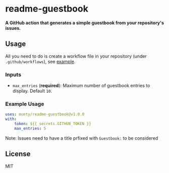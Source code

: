 # readme-guestbook

**A GitHub action that generates a simple guestbook from your repository's issues.**

## Usage
All you need to do is create a workflow file in your repository (under `.github/workflows`), see [example](examples/workflow.yml).

### Inputs
* `max_entries` (**required**): Maximum number of guestbook entries to display. Default `10`.

### Example Usage
```yaml
uses: muety/readme-guestbook@v1.0.0
with:
    token: ${{ secrets.GITHUB_TOKEN }}
    max_entries: 5
```

Note: Issues need to have a title prfixed with `Guestbook:` to be considered

## License
MIT